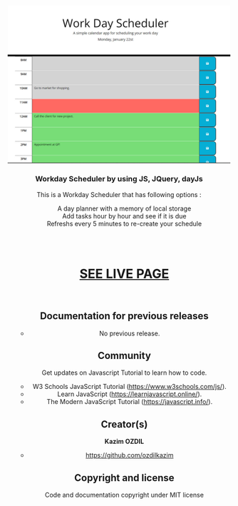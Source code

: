 <p align="center">
  <a href="https://ozdilkazim.github.io/WorkDayScheduler">
    <img src="ss.jpg" width=500>
  </a>

  <h3 align="center">Workday Scheduler by using JS, JQuery, dayJs</h3>

  <p align="center">
    This is a Workday Scheduler that has following options :
    <ul align="center" style="list-style-type: none">
      <li>A day planner with a memory of local storage</li>
      <li>Add tasks hour by hour and see if it is due</li>
      <li>Refreshs every 5 minutes to re-create your schedule</li>
    <br>
    
  </p>
</p>

<br>

  <h1> <a href="https://ozdilkazim.github.io/WorkDayScheduler">SEE LIVE PAGE</a></h1>

<br>

## Documentation for previous releases

- No previous release.

## Community

Get updates on Javascript Tutorial to learn how to code.

- W3 Schools JavaScript Tutorial (https://www.w3schools.com/js/).
- Learn JavaScript (https://learnjavascript.online/).
- The Modern JavaScript Tutorial (https://javascript.info/).

## Creator(s)

**Kazim OZDIL**

- <https://github.com/ozdilkazim>


## Copyright and license

Code and documentation copyright under MIT license